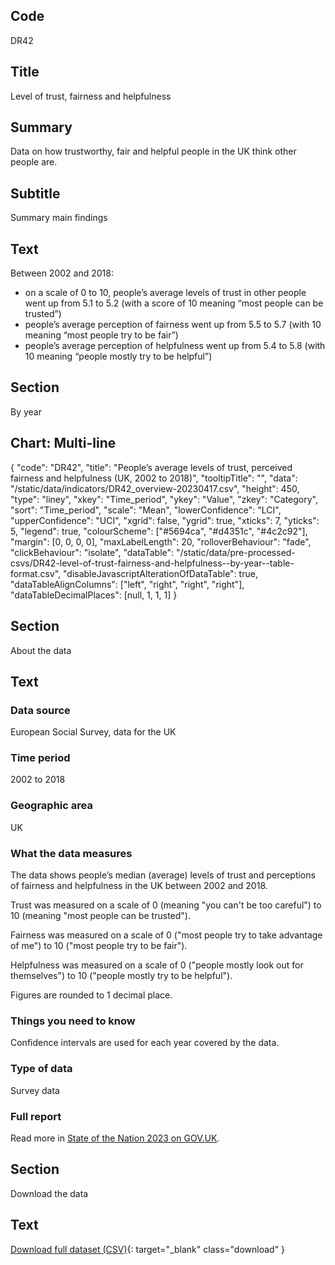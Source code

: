 ## Code
DR42

## Title
Level of trust, fairness and helpfulness

## Summary
Data on how trustworthy, fair and helpful people in the UK think other people are.

## Subtitle
Summary main findings

## Text
Between 2002 and 2018:

* on a scale of 0 to 10, people’s average levels of trust in other people went up from 5.1 to 5.2
  (with a score of 10 meaning “most people can be trusted”)
* people’s average perception of fairness went up from 5.5 to 5.7 (with 10 meaning “most people try to be fair”)
* people’s average perception of helpfulness went up from 5.4 to 5.8 (with 10 meaning “people mostly try to be helpful”)

## Section
By year

## Chart: Multi-line
{
    "code": "DR42",
    "title": "People’s average levels of trust, perceived fairness and helpfulness (UK, 2002 to 2018)",
    "tooltipTitle": "",
    "data": "/static/data/indicators/DR42_overview-20230417.csv",
    "height": 450,
    "type": "liney",
    "xkey": "Time_period",
    "ykey": "Value",
    "zkey": "Category",
    "sort": "Time_period",
    "scale": "Mean",
    "lowerConfidence": "LCI",
    "upperConfidence": "UCI",
    "xgrid": false,
    "ygrid": true,
    "xticks": 7,
    "yticks": 5,
    "legend": true,
    "colourScheme": ["#5694ca", "#d4351c", "#4c2c92"],
    "margin": [0, 0, 0, 0],
    "maxLabelLength": 20,
    "rolloverBehaviour": "fade",
    "clickBehaviour": "isolate",
    "dataTable": "/static/data/pre-processed-csvs/DR42-level-of-trust-fairness-and-helpfulness--by-year--table-format.csv",
    "disableJavascriptAlterationOfDataTable": true,
    "dataTableAlignColumns": ["left", "right", "right", "right"],
    "dataTableDecimalPlaces": [null, 1, 1, 1]
}

## Section
About the data

## Text
### Data source
European Social Survey, data for the UK

### Time period
2002 to 2018

### Geographic area
UK

### What the data measures
The data shows people’s median (average) levels of trust and perceptions of fairness and helpfulness in the UK between 2002 and 2018.

Trust was measured on a scale of 0 (meaning "you can't be too careful") to 10 (meaning "most people can be trusted").

Fairness was measured on a scale of 0 ("most people try to take advantage of me") to 10 ("most people try to be fair").

Helpfulness was measured on a scale of 0 ("people mostly look out for themselves") to 10 ("people mostly try to be helpful").

Figures are rounded to 1 decimal place.

### Things you need to know
Confidence intervals are used for each year covered by the data.

### Type of data
Survey data

### Full report
Read more in [State of the Nation 2023 on GOV.UK](https://www.gov.uk/government/publications/state-of-the-nation-2023-people-and-places).

## Section
Download the data

## Text
[Download full dataset (CSV)](/static/data/full-datasets/DR42-level-of-trust-fairness-and-helpfulness--full-dataset.csv){: target="_blank" class="download" }
